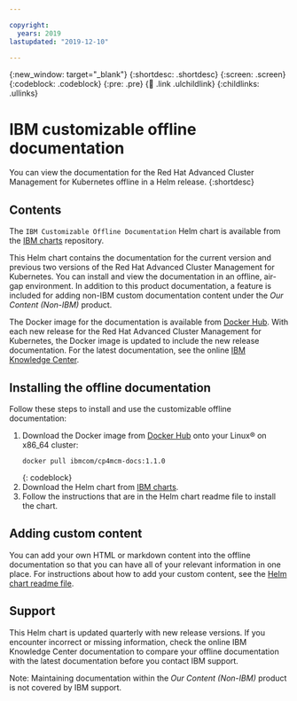 ```yaml
---

copyright:
  years: 2019
lastupdated: "2019-12-10"

---
```


{:new_window: target="_blank"}
{:shortdesc: .shortdesc}
{:screen: .screen}
{:codeblock: .codeblock}
{:pre: .pre}
{:child: .link .ulchildlink}
{:childlinks: .ullinks}

# IBM customizable offline documentation

You can view the documentation for the Red Hat Advanced Cluster Management for Kubernetes offline in a Helm release.
{:shortdesc}

## Contents

The `IBM Customizable Offline Documentation` Helm chart is available from the [IBM charts](https://github.com/IBM/charts/tree/master/stable) repository.

This Helm chart contains the documentation for the current version and previous two versions of the Red Hat Advanced Cluster Management for Kubernetes. You can install and view the documentation in an offline, air-gap environment. In addition to this product documentation, a feature is included for adding non-IBM custom documentation content under the _Our Content (Non-IBM)_ product.

The Docker image for the documentation is available from [Docker Hub](https://hub.docker.com/r/ibmcom/cp4mcm-docs). With each new release for the Red Hat Advanced Cluster Management for Kubernetes, the Docker image is updated to include the new release documentation. For the latest documentation, see the online [IBM Knowledge Center](https://www.ibm.com/support/knowledgecenter/SSFC4F/product_welcome_cloud_pak.html).

## Installing the offline documentation

Follow these steps to install and use the customizable offline documentation:

1. Download the Docker image from [Docker Hub](https://hub.docker.com/r/ibmcom/cp4mcm-docs) onto your Linux® on x86_64 cluster:
   ```
   docker pull ibmcom/cp4mcm-docs:1.1.0
   ```
   {: codeblock}
2. Download the Helm chart from [IBM charts](https://github.com/IBM/charts/tree/master/stable/ibm-offline-docs).
3. Follow the instructions that are in the Helm chart readme file to install the chart.

## Adding custom content

You can add your own HTML or markdown content into the offline documentation so that you can have all of your relevant information in one place. For instructions about how to add your custom content, see the [Helm chart readme file](https://github.com/IBM/charts/tree/master/stable/ibm-offline-docs/README.md#adding-custom-documentation-content).

## Support

This Helm chart is updated quarterly with new release versions. If you encounter incorrect or missing information, check the online IBM Knowledge Center documentation to compare your offline documentation with the latest documentation before you contact IBM support. 

Note: Maintaining documentation within the _Our Content (Non-IBM)_ product is not covered by IBM support.
